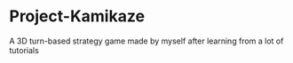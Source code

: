 # Project-Kamikaze
A 3D turn-based strategy game made by myself after learning from a lot of tutorials
